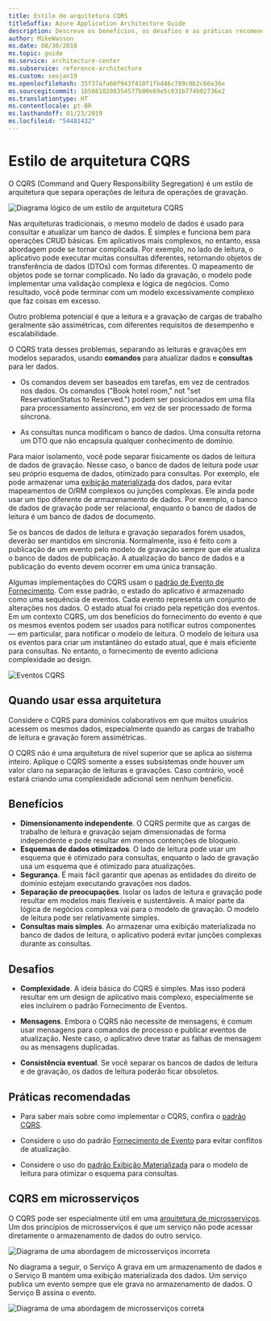 ```yaml
---
title: Estilo de arquitetura CQRS
titleSuffix: Azure Application Architecture Guide
description: Descreve os benefícios, os desafios e as práticas recomendadas para arquiteturas CQRS.
author: MikeWasson
ms.date: 08/30/2018
ms.topic: guide
ms.service: architecture-center
ms.subservice: reference-architecture
ms.custom: seojan19
ms.openlocfilehash: 35f37afa60f943f410f1fbd46c789c0b2c66e36e
ms.sourcegitcommit: 1b50810208354577b00e89e5c031b774b02736e2
ms.translationtype: HT
ms.contentlocale: pt-BR
ms.lasthandoff: 01/23/2019
ms.locfileid: "54481432"
---
```

# <a name="cqrs-architecture-style"></a>Estilo de arquitetura CQRS

O CQRS (Command and Query Responsibility Segregation) é um estilo de arquitetura que separa operações de leitura de operações de gravação.

![Diagrama lógico de um estilo de arquitetura CQRS](./images/cqrs-logical.svg)

Nas arquiteturas tradicionais, o mesmo modelo de dados é usado para consultar e atualizar um banco de dados. É simples e funciona bem para operações CRUD básicas. Em aplicativos mais complexos, no entanto, essa abordagem pode se tornar complicada. Por exemplo, no lado de leitura, o aplicativo pode executar muitas consultas diferentes, retornando objetos de transferência de dados (DTOs) com formas diferentes. O mapeamento de objetos pode se tornar complicado. No lado da gravação, o modelo pode implementar uma validação complexa e lógica de negócios. Como resultado, você pode terminar com um modelo excessivamente complexo que faz coisas em excesso.

Outro problema potencial é que a leitura e a gravação de cargas de trabalho geralmente são assimétricas, com diferentes requisitos de desempenho e escalabilidade.

O CQRS trata desses problemas, separando as leituras e gravações em modelos separados, usando **comandos** para atualizar dados e **consultas** para ler dados.

- Os comandos devem ser baseados em tarefas, em vez de centrados nos dados. Os comandos ("Book hotel room," not "set ReservationStatus to Reserved.") podem ser posicionados em uma fila para processamento assíncrono, em vez de ser processado de forma síncrona.

- As consultas nunca modificam o banco de dados. Uma consulta retorna um DTO que não encapsula qualquer conhecimento de domínio.

Para maior isolamento, você pode separar fisicamente os dados de leitura de dados de gravação. Nesse caso, o banco de dados de leitura pode usar seu próprio esquema de dados, otimizado para consultas. Por exemplo, ele pode armazenar uma [exibição materializada][materialized-view] dos dados, para evitar mapeamentos de O/RM complexos ou junções complexas. Ele ainda pode usar um tipo diferente de armazenamento de dados. Por exemplo, o banco de dados de gravação pode ser relacional, enquanto o banco de dados de leitura é um banco de dados de documento.

Se os bancos de dados de leitura e gravação separados forem usados, deverão ser mantidos em sincronia. Normalmente, isso é feito com a publicação de um evento pelo modelo de gravação sempre que ele atualiza o banco de dados de publicação. A atualização do banco de dados e a publicação do evento devem ocorrer em uma única transação.

Algumas implementações do CQRS usam o [padrão de Evento de Fornecimento][event-sourcing]. Com esse padrão, o estado do aplicativo é armazenado como uma sequência de eventos. Cada evento representa um conjunto de alterações nos dados. O estado atual foi criado pela repetição dos eventos. Em um contexto CQRS, um dos benefícios do fornecimento do evento é que os mesmos eventos podem ser usados para notificar outros componentes &mdash; em particular, para notificar o modelo de leitura. O modelo de leitura usa os eventos para criar um instantâneo do estado atual, que é mais eficiente para consultas. No entanto, o fornecimento de evento adiciona complexidade ao design.

![Eventos CQRS](./images/cqrs-events.svg)

## <a name="when-to-use-this-architecture"></a>Quando usar essa arquitetura

Considere o CQRS para domínios colaborativos em que muitos usuários acessem os mesmos dados, especialmente quando as cargas de trabalho de leitura e gravação forem assimétricas.

O CQRS não é uma arquitetura de nível superior que se aplica ao sistema inteiro. Aplique o CQRS somente a esses subsistemas onde houver um valor claro na separação de leituras e gravações. Caso contrário, você estará criando uma complexidade adicional sem nenhum benefício.

## <a name="benefits"></a>Benefícios

- **Dimensionamento independente**. O CQRS permite que as cargas de trabalho de leitura e gravação sejam dimensionadas de forma independente e pode resultar em menos contenções de bloqueio.
- **Esquemas de dados otimizados**. O lado de leitura pode usar um esquema que é otimizado para consultas, enquanto o lado de gravação usa um esquema que é otimizado para atualizações.
- **Segurança**. É mais fácil garantir que apenas as entidades do direito de domínio estejam executando gravações nos dados.
- **Separação de preocupações**. Isolar os lados de leitura e gravação pode resultar em modelos mais flexíveis e sustentáveis. A maior parte da lógica de negócios complexa vai para o modelo de gravação. O modelo de leitura pode ser relativamente simples.
- **Consultas mais simples**. Ao armazenar uma exibição materializada no banco de dados de leitura, o aplicativo poderá evitar junções complexas durante as consultas.

## <a name="challenges"></a>Desafios

- **Complexidade**. A ideia básica do CQRS é simples. Mas isso poderá resultar em um design de aplicativo mais complexo, especialmente se eles incluírem o padrão Fornecimento de Eventos.

- **Mensagens**. Embora o CQRS não necessite de mensagens, é comum usar mensagens para comandos de processo e publicar eventos de atualização. Neste caso, o aplicativo deve tratar as falhas de mensagem ou as mensagens duplicadas.

- **Consistência eventual**. Se você separar os bancos de dados de leitura e de gravação, os dados de leitura poderão ficar obsoletos.

## <a name="best-practices"></a>Práticas recomendadas

- Para saber mais sobre como implementar o CQRS, confira o [padrão CQRS][cqrs-pattern].

- Considere o uso do padrão [Fornecimento de Evento][event-sourcing] para evitar conflitos de atualização.

- Considere o uso do [padrão Exibição Materializada][materialized-view] para o modelo de leitura para otimizar o esquema para consultas.

## <a name="cqrs-in-microservices"></a>CQRS em microsserviços

O CQRS pode ser especialmente útil em uma [arquitetura de microsserviços][microservices]. Um dos princípios de microsserviços é que um serviço não pode acessar diretamente o armazenamento de dados do outro serviço.

![Diagrama de uma abordagem de microsserviços incorreta](./images/cqrs-microservices-wrong.png)

No diagrama a seguir, o Serviço A grava em um armazenamento de dados e o Serviço B mantém uma exibição materializada dos dados. Um serviço publica um evento sempre que ele grava no armazenamento de dados. O Serviço B assina o evento.

![Diagrama de uma abordagem de microsserviços correta](./images/cqrs-microservices-right.png)

<!-- links -->

[cqrs-pattern]: ../../patterns/cqrs.md
[event-sourcing]: ../../patterns/event-sourcing.md
[materialized-view]: ../../patterns/materialized-view.md
[microservices]: ./microservices.md
